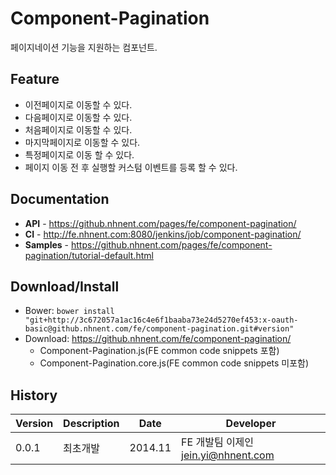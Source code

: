 Component-Pagination
======================
페이지네이션 기능을 지원하는 컴포넌트.

## Feature
* 이전페이지로 이동할 수 있다.
* 다음페이지로 이동할 수 있다.
* 처음페이지로 이동할 수 있다.
* 마지막페이지로 이동할 수 있다.
* 특정페이지로 이동 할 수 있다.
* 페이지 이동 전 후 실행할 커스텀 이벤트를 등록 할 수 있다.


## Documentation
* **API** - https://github.nhnent.com/pages/fe/component-pagination/
* **CI** - http://fe.nhnent.com:8080/jenkins/job/component-pagination/
* **Samples** - https://github.nhnent.com/pages/fe/component-pagination/tutorial-default.html

## Download/Install
* Bower: `bower install "git+http://3c672057a1ac16c4e6f1baaba73e24d5270ef453:x-oauth-basic@github.nhnent.com/fe/component-pagination.git#version"`
* Download: https://github.nhnent.com/fe/component-pagination/
  * Component-Pagination.js(FE common code snippets 포함)
  * Component-Pagination.core.js(FE common code snippets 미포함)

## History
| Version | Description | Date | Developer |
| ---- | ---- | ---- | ---- |
| 0.0.1 | 최초개발 | 2014.11 | FE 개발팀 이제인 <jein.yi@nhnent.com> |



